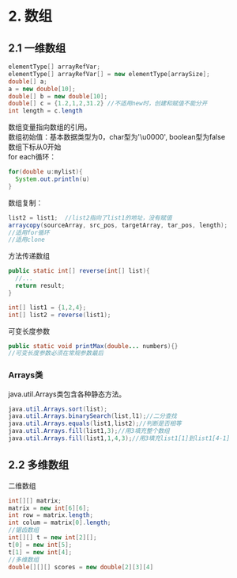 # 2. 数组
## 2.1 一维数组

```java
elementType[] arrayRefVar;
elementType[] arrayRefVar[] = new elementType[arraySize];
double[] a;
a = new double[10];
double[] b = new double[10];
double[] c = {1.2,1,2,31.2} //不适用new时，创建和赋值不能分开
int length = c.length
```
数组变量指向数组的引用。  
数组初始值：基本数据类型为0，char型为'\u0000', boolean型为false  
数组下标从0开始  
for each循环：
```java
for(double u:mylist){
  System.out.println(u)
}
```
数组复制：  
```java
list2 = list1;  //list2指向了list1的地址，没有赋值
arraycopy(sourceArray, src_pos, targetArray, tar_pos, length);
//适用for循环
//适用clone
```

方法传递数组
```java
public static int[] reverse(int[] list){
  //...
  return result;
}

int[] list1 = {1,2,4};
int[] list2 = reverse(list1);
```
可变长度参数
```java
public static void printMax(double... numbers){}
//可变长度参数必须在常规参数最后
```
### Arrays类
java.util.Arrays类包含各种静态方法。
```java
java.util.Arrays.sort(list);
java.util.Arrays.binarySearch(list,l1);//二分查找
java.util.Arrays.equals(list1,list2);//判断是否相等
java.util.Arrays.fill(list1,3);//用3填充整个数组
java.util.Arrays.fill(list1,1,4,3);//用3填充list1[1]到list1[4-1]

```

## 2.2 多维数组
二维数组
```java
int[][] matrix;
matrix = new int[6][6];
int row = matrix.length;
int colum = matrix[0].length;
//锯齿数组
int[][] t = new int[2][];
t[0] = new int[5];
t[1] = new int[4];
//多维数组
double[][][] scores = new double[2][3][4]
```